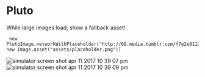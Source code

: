 # Pluto

While large images load, show a fallback asset!

     new PlutoImage.networkWithPlaceholder("http://68.media.tumblr.com/f7e2e01128ca8eb2b9436aa3eb2a0a33/tumblr_ogwlnpSpcU1sikc68o1_1280.png", new Image.asset("assets/placeholder.png"))

   ![simulator screen shot apr 11 2017 10 39 07 pm](https://cloud.githubusercontent.com/assets/253700/24938857/c85f5384-1f07-11e7-8a9f-7d5c6da0c85d.png)
![simulator screen shot apr 11 2017 10 39 09 pm](https://cloud.githubusercontent.com/assets/253700/24938859/ca1f0034-1f07-11e7-8cab-b7efda95579b.png)


